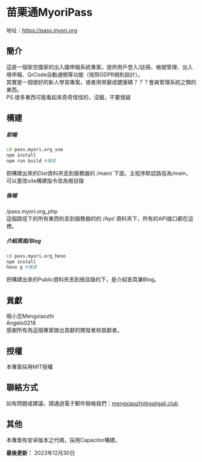 # 苗栗通MyoriPass
地址：https://pass.myori.org

## 簡介
這是一個架空國家的出入國申報系統專案，提供用戶登入/註冊、帳號管理、出入境申報、QrCode自動通關等功能（按照GDPR規則設計）。<br>
其實是一個很好的新人學習專案，或者用來變成健康碼？？？會員管理系統之類的東西。<br>
PS.很多東西可能看起來奇奇怪怪的，沒錯，不要懷疑

## 構建
##### 前端
```bash
cd pass.myori.org_vue
npm install  
npm run build #構建
```
把構建出來的Dist資料夾丟到服務器的 /main/ 下面，主程序默認路徑為/main，可以更改vite構建指令改為根目錄<br>
##### 後端
/pass.myori.org_php<br>
這個路徑下的所有東西則丟到服務器的的 /Api/ 資料夾下，所有的API接口都在這裡。
##### 介紹頁面/Blog
```bash
cd pass.myori.org_hexo
npm install  
hexo g #構建
```
把構建出來的Public資料夾丟到根目錄的下，是介紹首頁兼Blog。

## 貢獻
萌小志Mengxiaozhi<br>
Angelo0218<br>
感謝所有為這個專案做出貢獻的開發者和貢獻者。

## 授權
本專案採用MIT授權

## 聯絡方式
如有問題或建議，請通過電子郵件聯絡我們：mengxiaozhi@galigali.club

## 其他
本專案有安卓版本之代碼，採用Capacitor構建。<br>

**最後更新：** 2023年12月30日
